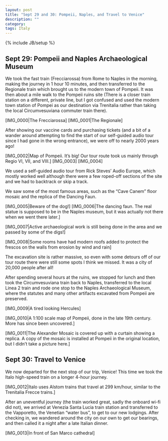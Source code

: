 ```yaml
---
layout: post
title: "Sept 29 and 30: Pompeii, Naples, and Travel to Venice"
description: ""
category: 
tags: Italy
---
```

{% include JB/setup %}

## Sept 29: Pompeii and Naples Archaeological Museum

We took the fast train (Frecciarossa) from Rome to Naples in the morning, making the journey in 1 hour 10 minutes, and then transferred to the Regionale train which brought us to the modern town of Pompeii. It was then about a mile walk to the Pompeii ruins site (There is a closer train station on a different, private line, but I got confused and used the modern town station of Pompei as our destination via Trenitalia rather than taking the local Circumvesuviana commuter train there).

[IMG_0000|The Frecciarossa]
[IMG_0001|The Regionale]

After showing our vaccine cards and purchasing tickets (and a bit of a wander around attempting to find the start of our self-guided audio tour since I had gone in the wrong entrance), we were off to nearly 2000 years ago!

[IMG_0002|Map of Pompeii. It’s big! Our tour route took us mainly through Regio VI, VII, and VIII.]
[IMG_0003]
[IMG_0004]

We used a self-guided audio tour from Rick Steves’ Audio Europe, which mostly worked well although there were a few roped-off sections of the site and we had to backtrack or skip a track.

We saw some of the most famous areas, such as the “Cave Canem” floor mosaic and the replica of the Dancing Faun.

[IMG_0005|Beware of the dog!]
[IMG_0006|The dancing faun. The real statue is supposed to be in the Naples museum, but it was actually not there when we went there later.]

[IMG_0007|Active archaeological work is still being done in the area and we passed by some of the digs!]

[IMG_0008|Some rooms have had modern roofs added to protect the frescos on the walls from erosion by wind and rain]

The excavation site is rather massive, so even with some detours off of our tour route there were still some spots I think we missed. It was a city of 20,000 people after all!

After spending several hours at the ruins, we stopped for lunch and then took the Circumvesuviana train back to Naples, transferred to the local Linea 2 train and rode one stop to the Naples Archaeological Museum, where the statutes and many other artifacts excavated from Pompeii are preserved.

[IMG_0009|A tired looking Hercules]

[IMG_0010|A 1:100 scale map of Pompeii, done in the late 19th century. More has since been uncovered.]

[IMG_0011|The Alexander Mosaic is covered up with a curtain showing a replica. A copy of the mosaic is installed at Pompeii in the original location, but I didn’t take a picture here.]

## Sept 30: Travel to Venice

We now departed for the next stop of our trip, Venice! This time we took the Italo high-speed train on a longer 4-hour journey. 

[IMG_0012|Italo uses Alstom trains that travel at 299 km/hour, similar to the Trenitalia Frecce trains.]

After an uneventful journey (the train worked great, sadly the onboard wi-fi did not), we arrived at Venezia Santa Lucia train station and transferred to the Vapporetto, the Venetian “water bus”, to get to our new lodgings. After checking in, we wandered around the city on our own to get our bearings, and then called it a night after a late Italian dinner.

[IMG_0013|In front of San Marco cathedral]

